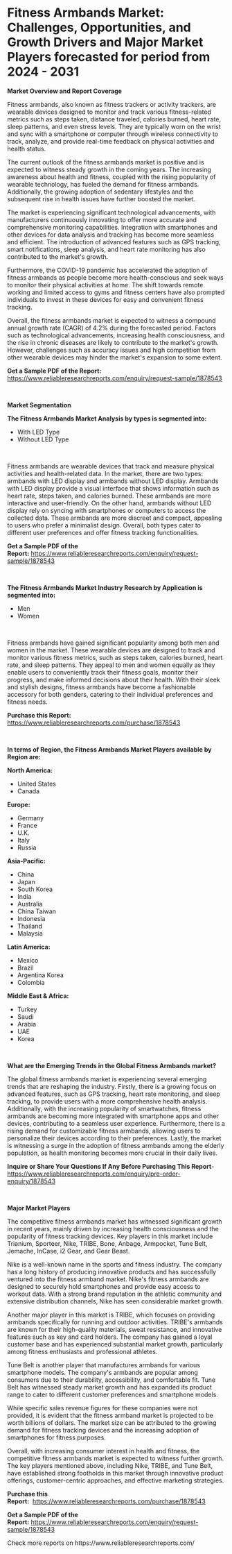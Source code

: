 <p><h1>Fitness Armbands Market: Challenges, Opportunities, and Growth Drivers and Major Market Players forecasted for period from 2024 - 2031</h1></p><p><strong>Market Overview and Report Coverage</strong></p>
<p><p>Fitness armbands, also known as fitness trackers or activity trackers, are wearable devices designed to monitor and track various fitness-related metrics such as steps taken, distance traveled, calories burned, heart rate, sleep patterns, and even stress levels. They are typically worn on the wrist and sync with a smartphone or computer through wireless connectivity to track, analyze, and provide real-time feedback on physical activities and health status.</p><p>The current outlook of the fitness armbands market is positive and is expected to witness steady growth in the coming years. The increasing awareness about health and fitness, coupled with the rising popularity of wearable technology, has fueled the demand for fitness armbands. Additionally, the growing adoption of sedentary lifestyles and the subsequent rise in health issues have further boosted the market.</p><p>The market is experiencing significant technological advancements, with manufacturers continuously innovating to offer more accurate and comprehensive monitoring capabilities. Integration with smartphones and other devices for data analysis and tracking has become more seamless and efficient. The introduction of advanced features such as GPS tracking, smart notifications, sleep analysis, and heart rate monitoring has also contributed to the market's growth.</p><p>Furthermore, the COVID-19 pandemic has accelerated the adoption of fitness armbands as people become more health-conscious and seek ways to monitor their physical activities at home. The shift towards remote working and limited access to gyms and fitness centers have also prompted individuals to invest in these devices for easy and convenient fitness tracking.</p><p>Overall, the fitness armbands market is expected to witness a compound annual growth rate (CAGR) of 4.2% during the forecasted period. Factors such as technological advancements, increasing health consciousness, and the rise in chronic diseases are likely to contribute to the market's growth. However, challenges such as accuracy issues and high competition from other wearable devices may hinder the market's expansion to some extent.</p></p>
<p><strong>Get a Sample PDF of the Report:</strong> <a href="https://www.reliableresearchreports.com/enquiry/request-sample/1878543">https://www.reliableresearchreports.com/enquiry/request-sample/1878543</a></p>
<p>&nbsp;</p>
<p><strong>Market Segmentation</strong></p>
<p><strong>The Fitness Armbands Market Analysis by types is segmented into:</strong></p>
<p><ul><li>With LED Type</li><li>Without LED Type</li></ul></p>
<p>&nbsp;</p>
<p><p>Fitness armbands are wearable devices that track and measure physical activities and health-related data. In the market, there are two types: armbands with LED display and armbands without LED display. Armbands with LED display provide a visual interface that shows information such as heart rate, steps taken, and calories burned. These armbands are more interactive and user-friendly. On the other hand, armbands without LED display rely on syncing with smartphones or computers to access the collected data. These armbands are more discreet and compact, appealing to users who prefer a minimalist design. Overall, both types cater to different user preferences and offer fitness tracking functionalities.</p></p>
<p><strong>Get a Sample PDF of the Report:</strong>&nbsp;<a href="https://www.reliableresearchreports.com/enquiry/request-sample/1878543">https://www.reliableresearchreports.com/enquiry/request-sample/1878543</a></p>
<p>&nbsp;</p>
<p><strong>The Fitness Armbands Market Industry Research by Application is segmented into:</strong></p>
<p><ul><li>Men</li><li>Women</li></ul></p>
<p>&nbsp;</p>
<p><p>Fitness armbands have gained significant popularity among both men and women in the market. These wearable devices are designed to track and monitor various fitness metrics, such as steps taken, calories burned, heart rate, and sleep patterns. They appeal to men and women equally as they enable users to conveniently track their fitness goals, monitor their progress, and make informed decisions about their health. With their sleek and stylish designs, fitness armbands have become a fashionable accessory for both genders, catering to their individual preferences and fitness needs.</p></p>
<p><strong>Purchase this Report:</strong>&nbsp; <a href="https://www.reliableresearchreports.com/purchase/1878543">https://www.reliableresearchreports.com/purchase/1878543</a></p>
<p>&nbsp;</p>
<p><strong>In terms of Region, the Fitness Armbands Market Players available by Region are:</strong></p>
<p>
    <p> <strong> North America: </strong>
        <ul>
            <li>United States</li>
            <li>Canada</li>
        </ul>
        </p> 
    <p> <strong> Europe: </strong>
        <ul>
            <li>Germany</li>
            <li>France</li>
            <li>U.K.</li>
            <li>Italy</li>
            <li>Russia</li>
        </ul>
        </p> 
    <p> <strong> Asia-Pacific: </strong>
        <ul>
            <li>China</li>
            <li>Japan</li>
            <li>South Korea</li>
            <li>India</li>
            <li>Australia</li>
            <li>China Taiwan</li>
            <li>Indonesia</li>
            <li>Thailand</li>
            <li>Malaysia</li>
        </ul>
        </p> 
    <p> <strong> Latin America: </strong>
        <ul>
            <li>Mexico</li>
            <li>Brazil</li>
            <li>Argentina Korea</li>
            <li>Colombia</li>
        </ul>
        </p> 
    <p> <strong> Middle East & Africa: </strong>
        <ul>
            <li>Turkey</li>
            <li>Saudi</li>
            <li>Arabia</li>
            <li>UAE</li>
            <li>Korea</li>
        </ul>
    </p>
    </p>
<p>&nbsp;</p>
<p><strong>What are the Emerging Trends in the Global Fitness Armbands market?</strong></p>
<p><p>The global fitness armbands market is experiencing several emerging trends that are reshaping the industry. Firstly, there is a growing focus on advanced features, such as GPS tracking, heart rate monitoring, and sleep tracking, to provide users with a more comprehensive health analysis. Additionally, with the increasing popularity of smartwatches, fitness armbands are becoming more integrated with smartphone apps and other devices, contributing to a seamless user experience. Furthermore, there is a rising demand for customizable fitness armbands, allowing users to personalize their devices according to their preferences. Lastly, the market is witnessing a surge in the adoption of fitness armbands among the elderly population, as health monitoring becomes more crucial in their daily lives.</p></p>
<p><strong>Inquire or Share Your Questions If Any Before Purchasing This Report</strong>- <a href="https://www.reliableresearchreports.com/enquiry/pre-order-enquiry/1878543">https://www.reliableresearchreports.com/enquiry/pre-order-enquiry/1878543</a></p>
<p>&nbsp;</p>
<p><strong>Major Market Players</strong></p>
<p><p>The competitive fitness armbands market has witnessed significant growth in recent years, mainly driven by increasing health consciousness and the popularity of fitness tracking devices. Key players in this market include Trianium, Sporteer, Nike, TRIBE, Bone, Anbage, Armpocket, Tune Belt, Jemache, InCase, i2 Gear, and Gear Beast.</p><p>Nike is a well-known name in the sports and fitness industry. The company has a long history of producing innovative products and has successfully ventured into the fitness armband market. Nike's fitness armbands are designed to securely hold smartphones and provide easy access to workout data. With a strong brand reputation in the athletic community and extensive distribution channels, Nike has seen considerable market growth.</p><p>Another major player in this market is TRIBE, which focuses on providing armbands specifically for running and outdoor activities. TRIBE's armbands are known for their high-quality materials, sweat resistance, and innovative features such as key and card holders. The company has gained a loyal customer base and has experienced substantial market growth, particularly among fitness enthusiasts and professional athletes.</p><p>Tune Belt is another player that manufactures armbands for various smartphone models. The company's armbands are popular among consumers due to their durability, accessibility, and comfortable fit. Tune Belt has witnessed steady market growth and has expanded its product range to cater to different customer preferences and smartphone models.</p><p>While specific sales revenue figures for these companies were not provided, it is evident that the fitness armband market is projected to be worth billions of dollars. The market size can be attributed to the growing demand for fitness tracking devices and the increasing adoption of smartphones for fitness purposes.</p><p>Overall, with increasing consumer interest in health and fitness, the competitive fitness armbands market is expected to witness further growth. The key players mentioned above, including Nike, TRIBE, and Tune Belt, have established strong footholds in this market through innovative product offerings, customer-centric approaches, and effective marketing strategies.</p></p>
<p><strong>Purchase this Report:</strong>&nbsp;&nbsp;<a href="https://www.reliableresearchreports.com/purchase/1878543">https://www.reliableresearchreports.com/purchase/1878543</a></p>
<p></p>
<p><strong>Get a Sample PDF of the Report:</strong>&nbsp;<a href="https://www.reliableresearchreports.com/enquiry/request-sample/1878543">https://www.reliableresearchreports.com/enquiry/request-sample/1878543</a></p>
<p>Check more reports on https://www.reliableresearchreports.com/</p>